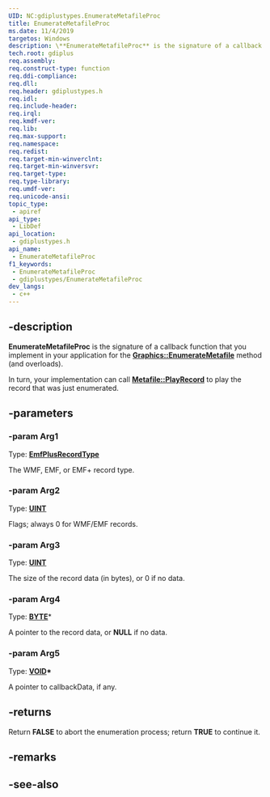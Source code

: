 ```yaml
---
UID: NC:gdiplustypes.EnumerateMetafileProc
title: EnumerateMetafileProc
ms.date: 11/4/2019
targetos: Windows
description: \**EnumerateMetafileProc** is the signature of a callback function that you implement in your application for the [**Graphics::EnumerateMetafile**](../gdiplusgraphics/nf-gdiplusgraphics-graphics-enumeratemetafile(inconstmetafile_inconstpointf_inint_inconstrectf__inunit_inenumeratemetafileproc_invoid_inconstimageattributes).md) method (and overloads).
tech.root: gdiplus
req.assembly: 
req.construct-type: function
req.ddi-compliance: 
req.dll: 
req.header: gdiplustypes.h
req.idl: 
req.include-header: 
req.irql: 
req.kmdf-ver: 
req.lib: 
req.max-support: 
req.namespace: 
req.redist: 
req.target-min-winverclnt: 
req.target-min-winversvr: 
req.target-type: 
req.type-library: 
req.umdf-ver: 
req.unicode-ansi: 
topic_type:
 - apiref
api_type:
 - LibDef
api_location:
 - gdiplustypes.h
api_name:
 - EnumerateMetafileProc
f1_keywords:
 - EnumerateMetafileProc
 - gdiplustypes/EnumerateMetafileProc
dev_langs:
 - c++
---
```


## -description

**EnumerateMetafileProc** is the signature of a callback function that you implement in your application for the [**Graphics::EnumerateMetafile**](../gdiplusgraphics/nf-gdiplusgraphics-graphics-enumeratemetafile(constmetafile_constpointf_int_constrectf__unit_enumeratemetafileproc_void_constimageattributes).md) method (and overloads).

In turn, your implementation can call [**Metafile::PlayRecord**](../gdiplusheaders/nf-gdiplusheaders-metafile-playrecord.md) to play the record that was just enumerated.

## -parameters

### -param Arg1

Type: **[EmfPlusRecordType](../gdiplusenums/ne-gdiplusenums-emfplusrecordtype.md)**

The WMF, EMF, or EMF+ record type.

### -param Arg2

Type: **[UINT](/windows/win32/winprog/windows-data-types)**

Flags; always 0 for WMF/EMF records.

### -param Arg3

Type: **[UINT](/windows/win32/winprog/windows-data-types)**

The size of the record data (in bytes), or 0 if no data.

### -param Arg4

Type: **[BYTE](/windows/win32/winprog/windows-data-types)***

A pointer to the record data, or **NULL** if no data.

### -param Arg5

Type: **[VOID](/windows/win32/winprog/windows-data-types)\***

A pointer to callbackData, if any.

## -returns

Return **FALSE** to abort the enumeration process; return **TRUE** to continue it.

## -remarks

## -see-also